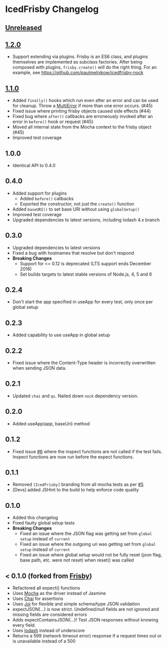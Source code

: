# IcedFrisby Changelog

## [Unreleased][]

## [1.2.0][]

- Support extending via plugins. Frisby is an ES6 class, and plugins
  themselves are implemented as subclass factories. After being
  composed with plugins, `frisby.create()` will do the right thing.
  For an example, see https://github.com/paulmelnikow/icedfrisby-nock

## [1.1.0][]

- Added `finally()` hooks which run even after an error and can be used for
  cleanup. Throw a [MultiError][] if more than one error occurs. (#45)
- Fixed issue where printing frisby objects caused side effects (#44)
- Fixed bug where `after()` callbacks are erroneously invoked after an error
  in `before()` hook or request (#45)
- Moved all internal state from the Mocha context to the frisby object (#45)
- Improved test coverage

[MultiError]: https://github.com/joyent/node-verror#reference-multierror

## 1.0.0

- Identical API to 0.4.0

## 0.4.0
- Added support for plugins
    - Added `before()` callbacks
    - Exported the constructor, not just the `create()` function
- Added `baseURI()` to set base URI without using `globalSetup()`
- Improved test coverage
- Upgraded dependencies to latest versions, including lodash 4.x branch

## 0.3.0
- Upgraded dependencies to latest versions
- Fixed a bug with hostnames that resolve but don't respond
- **Breaking Changes**
  - Support for <= 0.12 is deprecated (LTS support ends December 2016)
  - Set builds targets to latest stable versions of Node.js, 4, 5 and 6

## 0.2.4
- Don't start the app specified in useApp for every test, only once per global setup

## 0.2.3
- Added capability to use useApp in global setup

## 0.2.2
- Fixed issue where the Content-Type header is incorrectly overwritten when sending JSON data.

## 0.2.1
- Updated `chai` and `qs`. Nailed down `nock` dependency version.

## 0.2.0
- Added useApp(app, baseUri) method

## 0.1.2
- Fixed issue [#6](https://github.com/RobertHerhold/IcedFrisby/issues/6) where the inspect functions are not called if the test fails. Inspect functions are now run before the expect functions.

## 0.1.1
- Removed `[IcedFrisby]` branding from all mocha tests as per [#5](https://github.com/RobertHerhold/IcedFrisby/pull/5)
- [Devs] added JSHint to the build to help enforce code quality

## 0.1.0
- Added this changelog
- Fixed faulty global setup tests
- **Breaking Changes**
  - Fixed an issue where the JSON flag was getting set from `global setup` instead of `current`
  - Fixed an issue where the outgoing uri was getting set from `global setup` instead of `current`
  - Fixed an issue where global setup would not be fully reset (json flag, base path, etc. were not reset) when reset() was called

## < 0.1.0 (forked from [Frisby](https://github.com/vlucas/frisby))
* Refactored all expect() functions
* Uses [Mocha](https://github.com/mochajs/mocha) as the driver instead of Jasmine
* Uses [Chai](https://github.com/chaijs/chai) for assertions
* Uses [Joi](https://github.com/hapijs/joi) for flexible and simple schema/type JSON validation
* expectJSON(...) is now strict. Undefined/null fields are not ignored and missing fields are considered errors
* Adds expectContainsJSON(...)! Test JSON responses without knowing every field.
* Uses [lodash](https://github.com/lodash/lodash) instead of underscore
* Returns a 599 (network timeout error) response if a request times out or is unavailable instead of a 500

[Unreleased]: https://github.com/MarkHerhold/IcedFrisby/compare/1.2.0...HEAD
[1.2.0]: https://github.com/MarkHerhold/IcedFrisby/compare/1.2.0...1.1.0
[1.1.0]: https://github.com/MarkHerhold/IcedFrisby/compare/1.1.0...1.0.0
